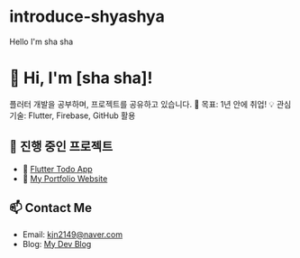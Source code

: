# introduce-shyashya
Hello I'm sha sha 

# 👋 Hi, I'm [sha sha]!
플러터 개발을 공부하며, 프로젝트를 공유하고 있습니다.
📍 목표: 1년 안에 취업!
💡 관심 기술: Flutter, Firebase, GitHub 활용

## 📌 진행 중인 프로젝트
- 🚀 [Flutter Todo App](https://github.com/내아이디/todo-app)
- 📱 [My Portfolio Website](https://github.com/kjn2149/portfolio)

## 📫 Contact Me
- Email: kjn2149@naver.com
- Blog: [My Dev Blog](https://blog.naver.com/kjn2149)
